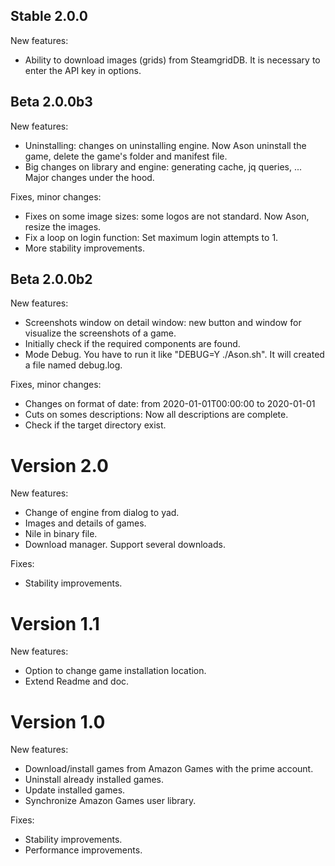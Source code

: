 ## Stable 2.0.0
New features:
- Ability to download images (grids) from SteamgridDB. It is necessary to enter the API key in options.

## Beta 2.0.0b3
New features:
- Uninstalling: changes on uninstalling engine. Now Ason uninstall the game, delete the game's folder and manifest file.
- Big changes on library and engine: generating cache, jq queries, ... Major changes under the hood.

Fixes, minor changes:
- Fixes on some image sizes: some logos are not standard. Now Ason, resize the images.
- Fix a loop on login function: Set maximum login attempts to 1.
- More stability improvements.

## Beta 2.0.0b2
New features:
- Screenshots window on detail window: new button and window for visualize the screenshots of a game.
- Initially check if the required components are found. 
- Mode Debug. You have to run it like "DEBUG=Y ./Ason.sh". It will created a file named debug.log.

Fixes, minor changes:
- Changes on format of date: from 2020-01-01T00:00:00 to 2020-01-01
- Cuts on somes descriptions: Now all descriptions are complete.
- Check if the target directory exist.

# Version 2.0
New features:
- Change of engine from dialog to yad.
- Images and details of games.
- Nile in binary file.
- Download manager. Support several downloads.

Fixes:
- Stability improvements.


# Version 1.1
New features:
- Option to change game installation location.
- Extend Readme and doc.


# Version 1.0
New features:
- Download/install games from Amazon Games with the prime account.
- Uninstall already installed games.
- Update installed games.
- Synchronize Amazon Games user library.

Fixes:
- Stability improvements.
- Performance improvements.
